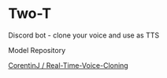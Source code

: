 # Two-T
Discord bot - clone your voice and use as TTS

Model Repository

[CorentinJ / Real-Time-Voice-Cloning](https://github.com/CorentinJ/Real-Time-Voice-Cloning)
